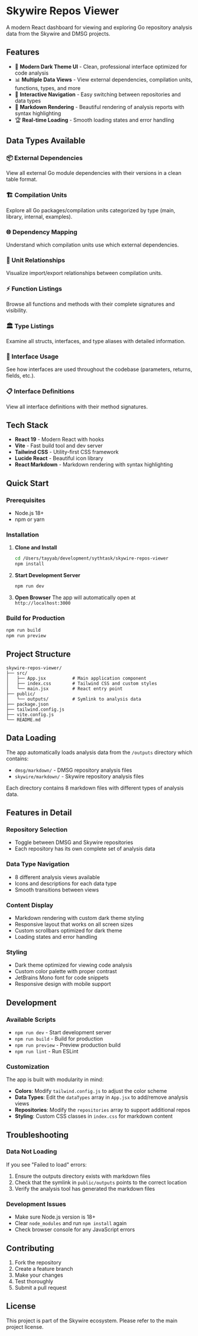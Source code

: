 # Skywire Repos Viewer

A modern React dashboard for viewing and exploring Go repository analysis data from the Skywire and DMSG projects.

## Features

- 🌟 **Modern Dark Theme UI** - Clean, professional interface optimized for code analysis
- 📊 **Multiple Data Views** - View external dependencies, compilation units, functions, types, and more
- 🔄 **Interactive Navigation** - Easy switching between repositories and data types
- 📖 **Markdown Rendering** - Beautiful rendering of analysis reports with syntax highlighting
- 🏆 **Real-time Loading** - Smooth loading states and error handling

## Data Types Available

### 📦 External Dependencies
View all external Go module dependencies with their versions in a clean table format.

### 🏗️ Compilation Units
Explore all Go packages/compilation units categorized by type (main, library, internal, examples).

### 🌐 Dependency Mapping
Understand which compilation units use which external dependencies.

### 🔗 Unit Relationships
Visualize import/export relationships between compilation units.

### ⚡ Function Listings
Browse all functions and methods with their complete signatures and visibility.

### 🏛️ Type Listings
Examine all structs, interfaces, and type aliases with detailed information.

### 🔧 Interface Usage
See how interfaces are used throughout the codebase (parameters, returns, fields, etc.).

### 📋 Interface Definitions
View all interface definitions with their method signatures.

## Tech Stack

- **React 19** - Modern React with hooks
- **Vite** - Fast build tool and dev server
- **Tailwind CSS** - Utility-first CSS framework
- **Lucide React** - Beautiful icon library
- **React Markdown** - Markdown rendering with syntax highlighting

## Quick Start

### Prerequisites
- Node.js 18+ 
- npm or yarn

### Installation

1. **Clone and Install**
   ```bash
   cd /Users/tayyab/development/sythtask/skywire-repos-viewer
   npm install
   ```

2. **Start Development Server**
   ```bash
   npm run dev
   ```

3. **Open Browser**
   The app will automatically open at `http://localhost:3000`

### Build for Production

```bash
npm run build
npm run preview
```

## Project Structure

```
skywire-repos-viewer/
├── src/
│   ├── App.jsx          # Main application component
│   ├── index.css        # Tailwind CSS and custom styles
│   └── main.jsx         # React entry point
├── public/
│   └── outputs/         # Symlink to analysis data
├── package.json
├── tailwind.config.js
├── vite.config.js
└── README.md
```

## Data Loading

The app automatically loads analysis data from the `/outputs` directory which contains:

- `dmsg/markdown/` - DMSG repository analysis files
- `skywire/markdown/` - Skywire repository analysis files

Each directory contains 8 markdown files with different types of analysis data.

## Features in Detail

### Repository Selection
- Toggle between DMSG and Skywire repositories
- Each repository has its own complete set of analysis data

### Data Type Navigation
- 8 different analysis views available
- Icons and descriptions for each data type
- Smooth transitions between views

### Content Display
- Markdown rendering with custom dark theme styling
- Responsive layout that works on all screen sizes
- Custom scrollbars optimized for dark theme
- Loading states and error handling

### Styling
- Dark theme optimized for viewing code analysis
- Custom color palette with proper contrast
- JetBrains Mono font for code snippets
- Responsive design with mobile support

## Development

### Available Scripts

- `npm run dev` - Start development server
- `npm run build` - Build for production
- `npm run preview` - Preview production build
- `npm run lint` - Run ESLint

### Customization

The app is built with modularity in mind:

- **Colors**: Modify `tailwind.config.js` to adjust the color scheme
- **Data Types**: Edit the `dataTypes` array in `App.jsx` to add/remove analysis views
- **Repositories**: Modify the `repositories` array to support additional repos
- **Styling**: Custom CSS classes in `index.css` for markdown content

## Troubleshooting

### Data Not Loading
If you see "Failed to load" errors:
1. Ensure the outputs directory exists with markdown files
2. Check that the symlink in `public/outputs` points to the correct location
3. Verify the analysis tool has generated the markdown files

### Development Issues
- Make sure Node.js version is 18+
- Clear `node_modules` and run `npm install` again
- Check browser console for any JavaScript errors

## Contributing

1. Fork the repository
2. Create a feature branch
3. Make your changes
4. Test thoroughly
5. Submit a pull request

## License

This project is part of the Skywire ecosystem. Please refer to the main project license.